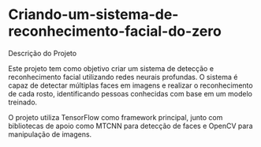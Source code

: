 # Criando-um-sistema-de-reconhecimento-facial-do-zero

Descrição do Projeto

Este projeto tem como objetivo criar um sistema de detecção e reconhecimento facial utilizando redes neurais profundas. O sistema é capaz de detectar múltiplas faces em imagens e realizar o reconhecimento de cada rosto, identificando pessoas conhecidas com base em um modelo treinado.

O projeto utiliza TensorFlow como framework principal, junto com bibliotecas de apoio como MTCNN para detecção de faces e OpenCV para manipulação de imagens.
